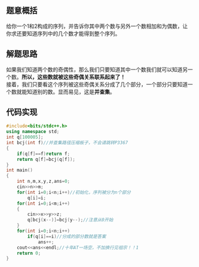 ## 题意概括
给你一个1和2构成的序列，并告诉你其中两个数与另外一个数相加和为偶数，让你求还要知道序列中的几个数才能得到整个序列。

## 解题思路
如果我们知道两个数的奇偶性，那么我们只要知道其中一个数我们就可以知道另一个数。**所以，这些数就被这些奇偶关系联系起来了！**  
接着，我们只要看这个序列被这些奇偶关系分成了几个部分，一个部分只要知道一个数就能知道别的数。显而易见，这是**并查集**。

## 代码实现
```cpp
#include<bits/stdc++.h>
using namespace std;
int q[100005];
int bcj(int f)//并查集路径压缩板子，不会请跳转P3367
{
    if(q[f]==f)return f;
    return q[f]=bcj(q[f]);
}
int main()
{
    int n,m,x,y,z,ans=0;
    cin>>n>>m;
    for(int i=0;i<n;i++)//初始化，序列被分为n个部分
        q[i]=i;
    for(int i=0;i<m;i++)
    {
        cin>>x>>y>>z;
        q[bcj(x--)]=bcj(y--);//注意从0开始
    }
    for(int i=0;i<n;i++)
        if(q[i]==i)//分成的部分数就是答案
            ans++;
    cout<<ans<<endl;//十年AT一场空，不加换行见祖宗！！1
    return 0;
}
```
